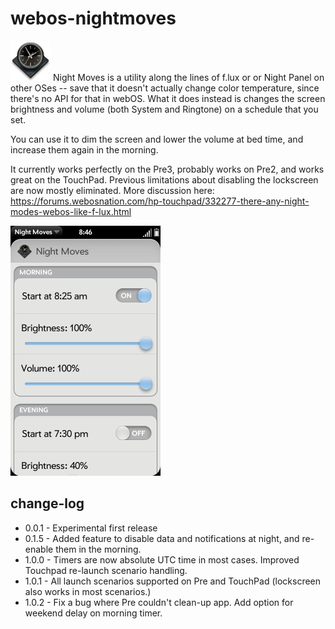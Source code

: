 # webos-nightmoves
![nightmoves-icon](https://raw.githubusercontent.com/codepoet80/webos-nightmoves/master/icon.png "Night Moves Icon")
Night Moves is a utility along the lines of f.lux or or Night Panel on other OSes -- save that it doesn't actually change color temperature, since there's no API for that in webOS. What it does instead is changes the screen brightness and volume (both System and Ringtone) on a schedule that you set.

You can use it to dim the screen and lower the volume at bed time, and increase them again in the morning.

It currently works perfectly on the Pre3, probably works on Pre2, and works great on the TouchPad. Previous limitations about disabling the lockscreen are now mostly eliminated. More discussion here: https://forums.webosnation.com/hp-touchpad/332277-there-any-night-modes-webos-like-f-lux.html

<img src="https://raw.githubusercontent.com/codepoet80/webos-nightmoves/master/screenshot.png" height="400" alt="Night Moves Screenshot">

## change-log
- 0.0.1 - Experimental first release
- 0.1.5 - Added feature to disable data and notifications at night, and re-enable them in the morning.
- 1.0.0 - Timers are now absolute UTC time in most cases. Improved Touchpad re-launch scenario handling.
- 1.0.1 - All launch scenarios supported on Pre and TouchPad (lockscreen also works in most scenarios.)
- 1.0.2 - Fix a bug where Pre couldn't clean-up app. Add option for weekend delay on morning timer.